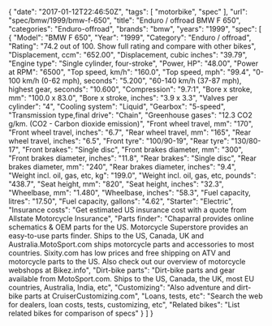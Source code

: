 {
    "date": "2017-01-12T22:46:50Z",
    "tags": [
        "motorbike",
        "spec"
    ],
    "url": "spec\/bmw\/1999\/bmw-f-650",
    "title": "Enduro \/ offroad BMW F 650",
    "categories": "Enduro-offroad",
    "brands": "bmw",
    "years": "1999",
    "spec": [
        {
            "Model": "BMW F 650",
            "Year": "1999",
            "Category": "Enduro \/ offroad",
            "Rating": "74.2 out of 100. Show full rating and compare with other bikes",
            "Displacement, ccm": "652.00",
            "Displacement, cubic inches": "39.79",
            "Engine type": "Single cylinder, four-stroke",
            "Power, HP": "48.00",
            "Power at RPM": "6500",
            "Top speed, km\/h": "160.0",
            "Top speed, mph": "99.4",
            "0-100 km\/h (0-62 mph), seconds": "5.200",
            "60-140 km\/h (37-87 mph), highest gear, seconds": "10.600",
            "Compression": "9.7:1",
            "Bore x stroke, mm": "100.0 x 83.0",
            "Bore x stroke, inches": "3.9 x 3.3",
            "Valves per cylinder": "4",
            "Cooling system": "Liquid",
            "Gearbox": "5-speed",
            "Transmission type,final drive": "Chain",
            "Greenhouse gases": "12.3 CO2 g\/km. (CO2 - Carbon dioxide emission)",
            "Front wheel travel, mm": "170",
            "Front wheel travel, inches": "6.7",
            "Rear wheel travel, mm": "165",
            "Rear wheel travel, inches": "6.5",
            "Front tyre": "100\/90-19",
            "Rear tyre": "130\/80-17",
            "Front brakes": "Single disc",
            "Front brakes diameter, mm": "300",
            "Front brakes diameter, inches": "11.8",
            "Rear brakes": "Single disc",
            "Rear brakes diameter, mm": "240",
            "Rear brakes diameter, inches": "9.4",
            "Weight incl. oil, gas, etc, kg": "199.0",
            "Weight incl. oil, gas, etc, pounds": "438.7",
            "Seat height, mm": "820",
            "Seat height, inches": "32.3",
            "Wheelbase, mm": "1.480",
            "Wheelbase, inches": "58.3",
            "Fuel capacity, litres": "17.50",
            "Fuel capacity, gallons": "4.62",
            "Starter": "Electric",
            "Insurance costs": "Get estimated US insurance cost with a quote from Allstate Motorcycle Insurance",
            "Parts finder": "Chaparral provides online schematics & OEM parts for the US.   Motorcycle Superstore provides an easy-to-use parts finder. Ships to the US, Canada, UK and Australia.MotoSport.com ships motorcycle parts and accessories to most countries.    Sixity.com has low prices and free shipping on ATV and motorcycle parts to the US. Also check out our overview of motorcycle webshops at Bikez.info",
            "Dirt-bike parts": "Dirt-bike parts and gear available from MotoSport.com. Ships to the US, Canada, the UK, most EU countries, Australia, India, etc",
            "Customizing": "Also adventure and dirt-bike parts at CruiserCustomizing.com",
            "Loans, tests, etc": "Search the web for dealers, loan costs, tests, customizing, etc",
            "Related bikes": "List related bikes for comparison of specs"
        }
    ]
}
